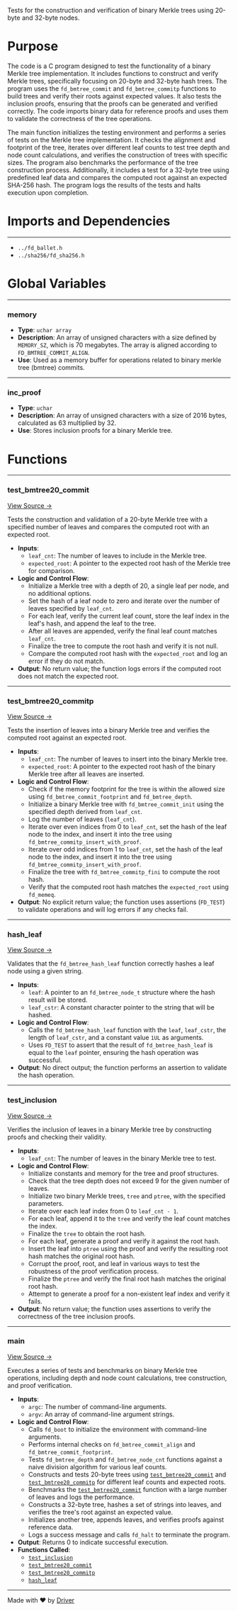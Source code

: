 <!--------------------------------------------------------------------------------->
<!-- IMPORTANT: This file is auto-generated by Driver (https://driver.ai). -------->
<!-- Manual edits may be overwritten on future commits. --------------------------->
<!--------------------------------------------------------------------------------->

Tests for the construction and verification of binary Merkle trees using 20-byte and 32-byte nodes.

# Purpose
The code is a C program designed to test the functionality of a binary Merkle tree implementation. It includes functions to construct and verify Merkle trees, specifically focusing on 20-byte and 32-byte hash trees. The program uses the `fd_bmtree_commit` and `fd_bmtree_commitp` functions to build trees and verify their roots against expected values. It also tests the inclusion proofs, ensuring that the proofs can be generated and verified correctly. The code imports binary data for reference proofs and uses them to validate the correctness of the tree operations.

The main function initializes the testing environment and performs a series of tests on the Merkle tree implementation. It checks the alignment and footprint of the tree, iterates over different leaf counts to test tree depth and node count calculations, and verifies the construction of trees with specific sizes. The program also benchmarks the performance of the tree construction process. Additionally, it includes a test for a 32-byte tree using predefined leaf data and compares the computed root against an expected SHA-256 hash. The program logs the results of the tests and halts execution upon completion.
# Imports and Dependencies

---
- `../fd_ballet.h`
- `../sha256/fd_sha256.h`


# Global Variables

---
### memory
- **Type**: `uchar array`
- **Description**: An array of unsigned characters with a size defined by `MEMORY_SZ`, which is 70 megabytes. The array is aligned according to `FD_BMTREE_COMMIT_ALIGN`.
- **Use**: Used as a memory buffer for operations related to binary merkle tree (bmtree) commits.


---
### inc\_proof
- **Type**: `uchar`
- **Description**: An array of unsigned characters with a size of 2016 bytes, calculated as 63 multiplied by 32.
- **Use**: Stores inclusion proofs for a binary Merkle tree.


# Functions

---
### test\_bmtree20\_commit<!-- {{#callable:test_bmtree20_commit}} -->
[View Source →](<../../../../../src/ballet/bmtree/test_bmtree.c#L15>)

Tests the construction and validation of a 20-byte Merkle tree with a specified number of leaves and compares the computed root with an expected root.
- **Inputs**:
    - `leaf_cnt`: The number of leaves to include in the Merkle tree.
    - `expected_root`: A pointer to the expected root hash of the Merkle tree for comparison.
- **Logic and Control Flow**:
    - Initialize a Merkle tree with a depth of 20, a single leaf per node, and no additional options.
    - Set the hash of a leaf node to zero and iterate over the number of leaves specified by `leaf_cnt`.
    - For each leaf, verify the current leaf count, store the leaf index in the leaf's hash, and append the leaf to the tree.
    - After all leaves are appended, verify the final leaf count matches `leaf_cnt`.
    - Finalize the tree to compute the root hash and verify it is not null.
    - Compare the computed root hash with the `expected_root` and log an error if they do not match.
- **Output**: No return value; the function logs errors if the computed root does not match the expected root.


---
### test\_bmtree20\_commitp<!-- {{#callable:test_bmtree20_commitp}} -->
[View Source →](<../../../../../src/ballet/bmtree/test_bmtree.c#L43>)

Tests the insertion of leaves into a binary Merkle tree and verifies the computed root against an expected root.
- **Inputs**:
    - ``leaf_cnt``: The number of leaves to insert into the binary Merkle tree.
    - ``expected_root``: A pointer to the expected root hash of the binary Merkle tree after all leaves are inserted.
- **Logic and Control Flow**:
    - Check if the memory footprint for the tree is within the allowed size using `fd_bmtree_commit_footprint` and `fd_bmtree_depth`.
    - Initialize a binary Merkle tree with `fd_bmtree_commit_init` using the specified depth derived from `leaf_cnt`.
    - Log the number of leaves (`leaf_cnt`).
    - Iterate over even indices from 0 to `leaf_cnt`, set the hash of the leaf node to the index, and insert it into the tree using `fd_bmtree_commitp_insert_with_proof`.
    - Iterate over odd indices from 1 to `leaf_cnt`, set the hash of the leaf node to the index, and insert it into the tree using `fd_bmtree_commitp_insert_with_proof`.
    - Finalize the tree with `fd_bmtree_commitp_fini` to compute the root hash.
    - Verify that the computed root hash matches the `expected_root` using `fd_memeq`.
- **Output**: No explicit return value; the function uses assertions (`FD_TEST`) to validate operations and will log errors if any checks fail.


---
### hash\_leaf<!-- {{#callable:hash_leaf}} -->
[View Source →](<../../../../../src/ballet/bmtree/test_bmtree.c#L71>)

Validates that the `fd_bmtree_hash_leaf` function correctly hashes a leaf node using a given string.
- **Inputs**:
    - ``leaf``: A pointer to an `fd_bmtree_node_t` structure where the hash result will be stored.
    - ``leaf_cstr``: A constant character pointer to the string that will be hashed.
- **Logic and Control Flow**:
    - Calls the `fd_bmtree_hash_leaf` function with the `leaf`, `leaf_cstr`, the length of `leaf_cstr`, and a constant value `1UL` as arguments.
    - Uses `FD_TEST` to assert that the result of `fd_bmtree_hash_leaf` is equal to the `leaf` pointer, ensuring the hash operation was successful.
- **Output**: No direct output; the function performs an assertion to validate the hash operation.


---
### test\_inclusion<!-- {{#callable:test_inclusion}} -->
[View Source →](<../../../../../src/ballet/bmtree/test_bmtree.c#L78>)

Verifies the inclusion of leaves in a binary Merkle tree by constructing proofs and checking their validity.
- **Inputs**:
    - `leaf_cnt`: The number of leaves in the binary Merkle tree to test.
- **Logic and Control Flow**:
    - Initialize constants and memory for the tree and proof structures.
    - Check that the tree depth does not exceed 9 for the given number of leaves.
    - Initialize two binary Merkle trees, `tree` and `ptree`, with the specified parameters.
    - Iterate over each leaf index from 0 to `leaf_cnt - 1`.
    - For each leaf, append it to the `tree` and verify the leaf count matches the index.
    - Finalize the `tree` to obtain the root hash.
    - For each leaf, generate a proof and verify it against the root hash.
    - Insert the leaf into `ptree` using the proof and verify the resulting root hash matches the original root hash.
    - Corrupt the proof, root, and leaf in various ways to test the robustness of the proof verification process.
    - Finalize the `ptree` and verify the final root hash matches the original root hash.
    - Attempt to generate a proof for a non-existent leaf index and verify it fails.
- **Output**: No return value; the function uses assertions to verify the correctness of the tree inclusion proofs.


---
### main<!-- {{#callable:main}} -->
[View Source →](<../../../../../src/ballet/bmtree/test_bmtree.c#L136>)

Executes a series of tests and benchmarks on binary Merkle tree operations, including depth and node count calculations, tree construction, and proof verification.
- **Inputs**:
    - `argc`: The number of command-line arguments.
    - `argv`: An array of command-line argument strings.
- **Logic and Control Flow**:
    - Calls `fd_boot` to initialize the environment with command-line arguments.
    - Performs internal checks on `fd_bmtree_commit_align` and `fd_bmtree_commit_footprint`.
    - Tests `fd_bmtree_depth` and `fd_bmtree_node_cnt` functions against a naive division algorithm for various leaf counts.
    - Constructs and tests 20-byte trees using [`test_bmtree20_commit`](<#test_bmtree20_commit>) and [`test_bmtree20_commitp`](<#test_bmtree20_commitp>) for different leaf counts and expected roots.
    - Benchmarks the [`test_bmtree20_commit`](<#test_bmtree20_commit>) function with a large number of leaves and logs the performance.
    - Constructs a 32-byte tree, hashes a set of strings into leaves, and verifies the tree's root against an expected value.
    - Initializes another tree, appends leaves, and verifies proofs against reference data.
    - Logs a success message and calls `fd_halt` to terminate the program.
- **Output**: Returns 0 to indicate successful execution.
- **Functions Called**:
    - [`test_inclusion`](<#test_inclusion>)
    - [`test_bmtree20_commit`](<#test_bmtree20_commit>)
    - [`test_bmtree20_commitp`](<#test_bmtree20_commitp>)
    - [`hash_leaf`](<#hash_leaf>)



---
Made with ❤️ by [Driver](https://www.driver.ai/)